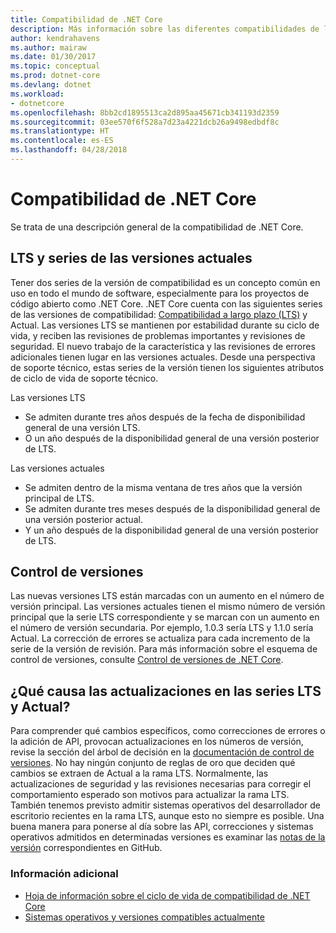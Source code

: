 ```yaml
---
title: Compatibilidad de .NET Core
description: Más información sobre las diferentes compatibilidades de la serie de la versión (LTS y Actual) para .NET Core
author: kendrahavens
ms.author: mairaw
ms.date: 01/30/2017
ms.topic: conceptual
ms.prod: dotnet-core
ms.devlang: dotnet
ms.workload:
- dotnetcore
ms.openlocfilehash: 8bb2cd1895513ca2d895aa45671cb341193d2359
ms.sourcegitcommit: 03ee570f6f528a7d23a4221dcb26a9498edbdf8c
ms.translationtype: HT
ms.contentlocale: es-ES
ms.lasthandoff: 04/28/2018
---
```

# <a name="net-core-support"></a>Compatibilidad de .NET Core

Se trata de una descripción general de la compatibilidad de .NET Core.

## <a name="lts-and-current-release-trains"></a>LTS y series de las versiones actuales

Tener dos series de la versión de compatibilidad es un concepto común en uso en todo el mundo de software, especialmente para los proyectos de código abierto como .NET Core. .NET Core cuenta con las siguientes series de las versiones de compatibilidad: [Compatibilidad a largo plazo (LTS)](https://en.wikipedia.org/wiki/Long-term_support) y Actual. Las versiones LTS se mantienen por estabilidad durante su ciclo de vida, y reciben las revisiones de problemas importantes y revisiones de seguridad. El nuevo trabajo de la característica y las revisiones de errores adicionales tienen lugar en las versiones actuales. Desde una perspectiva de soporte técnico, estas series de la versión tienen los siguientes atributos de ciclo de vida de soporte técnico.

Las versiones LTS
* Se admiten durante tres años después de la fecha de disponibilidad general de una versión LTS.
* O un año después de la disponibilidad general de una versión posterior de LTS.

Las versiones actuales
* Se admiten dentro de la misma ventana de tres años que la versión principal de LTS.
* Se admiten durante tres meses después de la disponibilidad general de una versión posterior actual.
* Y un año después de la disponibilidad general de una versión posterior de LTS.

## <a name="versioning"></a>Control de versiones
Las nuevas versiones LTS están marcadas con un aumento en el número de versión principal. Las versiones actuales tienen el mismo número de versión principal que la serie LTS correspondiente y se marcan con un aumento en el número de versión secundaria. Por ejemplo, 1.0.3 sería LTS y 1.1.0 sería Actual. La corrección de errores se actualiza para cada incremento de la serie de la versión de revisión. Para más información sobre el esquema de control de versiones, consulte [Control de versiones de .NET Core](index.md).

## <a name="what-causes-updates-in-lts-and-current-trains"></a>¿Qué causa las actualizaciones en las series LTS y Actual?
Para comprender qué cambios específicos, como correcciones de errores o la adición de API, provocan actualizaciones en los números de versión, revise la sección del árbol de decisión en la [documentación de control de versiones](index.md). No hay ningún conjunto de reglas de oro que deciden qué cambios se extraen de Actual a la rama LTS. Normalmente, las actualizaciones de seguridad y las revisiones necesarias para corregir el comportamiento esperado son motivos para actualizar la rama LTS. También tenemos previsto admitir sistemas operativos del desarrollador de escritorio recientes en la rama LTS, aunque esto no siempre es posible. Una buena manera para ponerse al día sobre las API, correcciones y sistemas operativos admitidos en determinadas versiones es examinar las [notas de la versión](https://github.com/dotnet/core/tree/master/release-notes) correspondientes en GitHub.

### <a name="further-reading"></a>Información adicional
* [Hoja de información sobre el ciclo de vida de compatibilidad de .NET Core](https://www.microsoft.com/net/core/support)
* [Sistemas operativos y versiones compatibles actualmente](https://github.com/dotnet/core/blob/master/roadmap.md)
